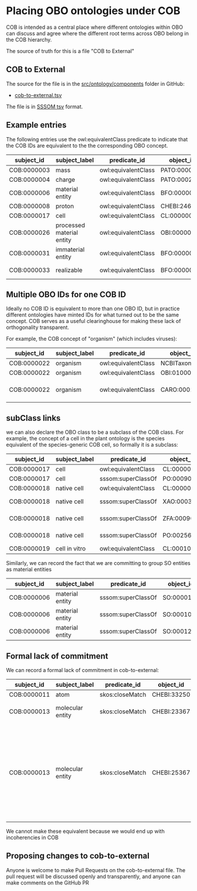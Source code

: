 # Placing OBO ontologies under COB

COB is intended as a central place where different ontologies within
OBO can discuss and agree where the different root terms across OBO
belong in the COB hierarchy.

The source of truth for this is a file "COB to External"

## COB to External

The source for the file is in the [src/ontology/components](https://github.com/OBOFoundry/COB/blob/master/src/ontology/components) folder in GitHub:

 * [cob-to-external.tsv](https://github.com/OBOFoundry/COB/blob/master/src/ontology/components/cob-to-external.tsv)

The file is in [SSSOM tsv](https://github.com/mapping-commons/SSSOM) format.

## Example entries

The following entries use the owl:equivalentClass predicate to indicate that the COB IDs are equivalent to the the corresponding OBO concept.

|subject_id|subject_label|predicate_id|object_id|object_label|notes|
|---|---|---|---|---|---|
|COB:0000003|mass|owl:equivalentClass|PATO:0000125|mass|.|
|COB:0000004|charge|owl:equivalentClass|PATO:0002193|electric|.|
|COB:0000006|material entity|owl:equivalentClass|BFO:0000040|material entity|.|
|COB:0000008|proton|owl:equivalentClass|CHEBI:24636|proton|.|
|COB:0000017|cell|owl:equivalentClass|CL:0000000|cell|.|
|COB:0000026|processed material entity|owl:equivalentClass|OBI:0000047|processed material|.|
|COB:0000031|immaterial entity|owl:equivalentClass|BFO:0000041|immaterial entity|.|
|COB:0000033|realizable|owl:equivalentClass|BFO:0000017|realizable entity|.|

## Multiple OBO IDs for one COB ID

Ideally no COB ID is equivalent to more than one OBO ID, but in
practice different ontologies have minted IDs for what turned out to
be the same concept. COB serves as a useful clearinghouse for making
these lack of orthogonality transparent.

For example, the COB concept of "organism" (which includes viruses):

|subject_id|subject_label|predicate_id|object_id|object_label|notes|
|---|---|---|---|---|---|
|COB:0000022|organism|owl:equivalentClass|NCBITaxon:1|root|.|
|COB:0000022|organism|owl:equivalentClass|OBI:0100026|organism|.|
|COB:0000022|organism|owl:equivalentClass|CARO:0001010|organism or virus or viroid|.|

## subClass links

we can also declare the OBO class to be a subclass of the COB class. For example, the concept of a cell in the plant ontology is the species equivalent of the species-generic COB cell, so formally it is a subclass:

|subject_id|subject_label|predicate_id|object_id|object_label|notes|
|---|---|---|---|---|---|
|COB:0000017|cell|owl:equivalentClass|CL:0000000|cell|.|
|COB:0000017|cell|sssom:superClassOf|PO:0009002|plant cell|.|
|COB:0000018|native cell|owl:equivalentClass|CL:0000003|native cell|.|
|COB:0000018|native cell|sssom:superClassOf|XAO:0003012|xenopus cell|.|
|COB:0000018|native cell|sssom:superClassOf|ZFA:0009000|zebrafish cell|.|
|COB:0000018|native cell|sssom:superClassOf|PO:0025606|native plant cell|.|
|COB:0000019|cell in vitro|owl:equivalentClass|CL:0001034|cell in vitro|.|

Similarly, we can record the fact that we are committing to group SO entities as material entities

|subject_id|subject_label|predicate_id|object_id|object_label|notes|
|---|---|---|---|---|---|
|COB:0000006|material entity|sssom:superClassOf|SO:0000110|sequence_feature|.|
|COB:0000006|material entity|sssom:superClassOf|SO:0001060|sequence_variant|.|
|COB:0000006|material entity|sssom:superClassOf|SO:0001260|sequence_collection|.|

## Formal lack of commitment

We can record a formal lack of commitment in cob-to-external:

|subject_id|subject_label|predicate_id|object_id|object_label|notes|
|---|---|---|---|---|---|
|COB:0000011|atom|skos:closeMatch|CHEBI:33250|atom|.|
|COB:0000013|molecular entity|skos:closeMatch|CHEBI:23367|molecular entity|No exact match in CHEBI|
|COB:0000013|molecular entity|skos:closeMatch|CHEBI:25367|molecule|This is electrically neutral in CHEBI but in COB it is generic. We should make it union of molecule and polyatomic ion|

We cannot make these equivalent because we would end up with incoherencies in COB

## Proposing changes to cob-to-external

Anyone is welcome to make Pull Requests on the cob-to-external file. The pull request will be discussed openly and transparently, and anyone can make comments on the GitHub PR
